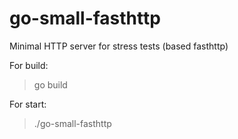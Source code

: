 # go-small-fasthttp

Minimal HTTP server for stress tests (based fasthttp)

For build:
> go build

For start:

> ./go-small-fasthttp

